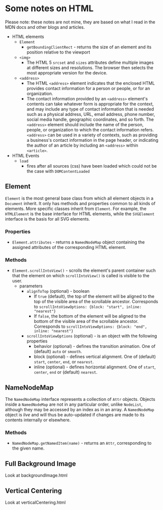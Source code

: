 # Some notes on HTML
Please note: these notes are not mine, they are based on what I
read in the MDN docs and other blogs and articles.

* HTML elements
  * `Element`
    * `getBoundingClientRect` - returns the size of an element and its position relative to the viewport
  * `<img>`
    * The HTML 5 `srcset` and `sizes` attributes define multiple images at different sizes and resolutions. The browser then
    selects the most appropriate version for the device.
  * `<address>`
    * The HTML `<address>` element indicates that the enclosed HTML provides contact information for a person or people,
      or for an organization.
    * The contact information provided by an `<address>` element's contents can take whatever form is appropriate for the
      context, and may include any type of contact information that is needed such as a physical address, URL, email address,
      phone number, social media handle, geographic coordinates, and so forth. The `<address>` element should include the
      name of the person, people, or organization to which the contact information refers. `<address>` can be used in a
      variety of contexts, such as providing a business's contact information in the page header, or indicating the author
      of an article by including an `<address>` within `<article>`.  
* HTML Events
  * `load`
    * fires after all sources (css) have been loaded which could not be the case with `DOMContentLoaded`

## Element
`Element` is the most general base class from which all element objects in a `Document` inherit. It only has methods
and properties common to all kinds of elements. More specific classes inherit from `Element`. For example, the
`HTMLElement` is the base interface for HTML elements, while the `SVGElement` interface is the basis for all SVG elements.

### Properties
* `Element.attributes` - returns a `NamedNodeMap` object containing the assigned attributes of the corresponding HTML
  element.

### Methods
* `Element.scrollIntoView()` - scrolls the element's parent container such that the element on which `scrollIntoView()`
  is called is visible to the user.
  * parameters
    * `alignToTop` (optional) - boolean
      * If `true` (default), the top of the element will be aligned to the top of the visible area of the scrollable ancestor.
        Corresponds to `scrollIntoViewOptions: {block: "start", inline: "nearest"}`
      * If `false`, the bottom of the element will be aligned to the bottom of the visible area of the scrollable ancestor.
        Corresponds to `scrollIntoViewOptions: {block: "end", inline: "nearest"}`
    * `scrollIntoViewOptions` (optional) - is an object with the following properties
      * behavior (optional) - defines the transition animation. One of (default) `auto` or `smooth`.
      * block (optional) - defines vertical alignment. One of (default) `start`, `center`, `end`, or `nearest`.
      * inline (optional) - defines horizontal alignment. One of `start`, `center`, `end` or (default) `nearest`.
    

## NameNodeMap
The `NamedNodeMap` interface represents a collection of `Attr` objects. Objects inside a `NamedNodeMap` are not in any
particular order, unlike `NodeList`, although they may be accessed by an index as in an array. A `NamedNodeMap` object
is *live* and will thus be auto-updated if changes are made to its contents internally or elsewhere.

### Methods
* `NamedNodeMap.getNamedItem(name)` - returns an `Attr`, corresponding to the given name.

## Full Background Image
Look at backgroundImage.html

## Vertical Centering
Look at verticalCentering.html
